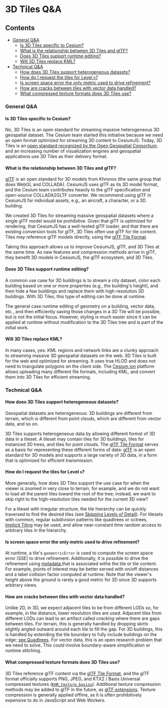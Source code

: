 <!-- omit in toc -->
# 3D Tiles Q&A

<!-- omit in toc -->
## Contents

- [General Q&A](#general-qa)
  - [Is 3D Tiles specific to Cesium?](#is-3d-tiles-specific-to-cesium)
  - [What is the relationship between 3D Tiles and glTF?](#what-is-the-relationship-between-3d-tiles-and-gltf)
  - [Does 3D Tiles support runtime editing?](#does-3d-tiles-support-runtime-editing)
  - [Will 3D Tiles replace KML?](#will-3d-tiles-replace-kml)
- [Technical Q&A](#technical-qa)
  - [How does 3D Tiles support heterogeneous datasets?](#how-does-3d-tiles-support-heterogeneous-datasets)
  - [How do I request the tiles for Level `n`?](#how-do-i-request-the-tiles-for-level-n)
  - [Is screen space error the only metric used to drive refinement?](#is-screen-space-error-the-only-metric-used-to-drive-refinement)
  - [How are cracks between tiles with vector data handled?](#how-are-cracks-between-tiles-with-vector-data-handled)
  - [What compressed texture formats does 3D Tiles use?](#what-compressed-texture-formats-does-3d-tiles-use)

### General Q&A

#### Is 3D Tiles specific to Cesium?

No, 3D Tiles is an open standard for streaming massive heterogeneous 3D geospatial dataset. The Cesium team started this initiative because we need an open format optimized for streaming 3D content to CesiumJS. Today, 3D Tiles is an [open standard recognized by the Open Geospatial Consortium](https://www.ogc.org/standards/3DTiles), and an increasing number of visualization engines and geospatial applications use 3D Tiles as their delivery format. 

#### What is the relationship between 3D Tiles and glTF?

[glTF](https://www.khronos.org/gltf) is an open standard for 3D models from Khronos (the same group that does WebGL and COLLADA). CesiumJS uses glTF as its 3D model format, and the Cesium team contributes heavily to the glTF specification and open-source COLLADA2GLTF converter. We recommend using glTF in CesiumJS for individual assets, e.g., an aircraft, a character, or a 3D building.

We created 3D Tiles for streaming massive geospatial datasets where a single glTF model would be prohibitive. Given that glTF is optimized for rendering, that CesiumJS has a well-tested glTF loader, and that there are existing conversion tools for glTF, 3D Tiles often use glTF for tile content. Tiles may reference glTF models directly, using the [glTF Tile Format](./specification/TileFormats/glTF/README.md).

Taking this approach allows us to improve CesiumJS, glTF, and 3D Tiles at the same time. As new features and compression methods arrive in glTF, they benefit 3D models in CesiumJS, the glTF ecosystem, and 3D Tiles.

#### Does 3D Tiles support runtime editing?

A common use case for 3D buildings is to stream a city dataset, color each building based on one or more properties (e.g., the building's height), and then hide a few buildings and replace them with high-resolution 3D buildings. With 3D Tiles, this type of editing can be done at runtime.

The general case runtime editing of geometry on a building, vector data, etc., and then efficiently saving those changes in a 3D Tile will be possible, but is not the initial focus. However, styling is much easier since it can be applied at runtime without modification to the 3D Tiles tree and is part of the initial work.

#### Will 3D Tiles replace KML?

In many cases, yes. KML regions and network links are a clunky approach to streaming massive 3D geospatial datasets on the web. 3D Tiles is built for the web and optimized for streaming. It uses true HLOD and does not need to triangulate polygons on the client side. The [Cesium ion](https://cesium.com/ion/) platform allows uploading many different file formats, including KML, and convert them into 3D Tiles for efficient streaming. 

### Technical Q&A

#### How does 3D Tiles support heterogeneous datasets?

Geospatial datasets are heterogeneous: 3D buildings are different from terrain, which is different from point clouds, which are different from vector data, and so on.

3D Tiles supports heterogeneous data by allowing different formst of 3D data in a tileset. A tileset may contain tiles for 3D buildings, tiles for instanced 3D trees, and tiles for point clouds. The [glTF Tile Format](./specification/TileFormats/glTF/README.md) serves as a basis for representing these different forms of data: [glTF](https://www.khronos.org/gltf) is an open standard for 3D models and supports a large variety of 3D data, in a form that is optimized for efficient transmission.

#### How do I request the tiles for Level `n`?

More generally, how does 3D Tiles support the use case for when the viewer is zoomed in very close to terrain, for example, and we do not want to load all the parent tiles toward the root of the tree; instead, we want to skip right to the high-resolution tiles needed for the current 3D view?

For a tileset with irregular structure, the tile hierarchy can be quickly traversed to find the desired tiles (see [Skipping Levels of Detail](https://cesium.com/blog/2017/05/05/skipping-levels-of-detail/)). For tilesets with common, regular subdivision patterns like quadtrees or octrees, [Implicit Tiling](./specification/ImplicitTiling) may be used, and allow near-constant time random access to arbitrary tiles in the hierarchy. 

#### Is screen space error the only metric used to drive refinement?

At runtime, a tile's `geometricError` is used to compute the screen space error (SSE) to drive refinement. Additionally, it is possible to drive the refinement using [metadata ](specification/README.md#metadata) that is associated withe the tile or tile content. For example, points of interest may be better served with on/off distances and a label collision factor computed at runtime. Note that the viewer's height above the ground is rarely a good metric for 3D since 3D supports arbitrary views.

#### How are cracks between tiles with vector data handled?

Unlike 2D, in 3D, we expect adjacent tiles to be from different LODs so, for example, in the distance, lower resolution tiles are used. Adjacent tiles from different LODs can lead to an artifact called _cracking_ where there are gaps between tiles. For terrain, this is generally handled by dropping _skirts_ slightly angled outward around each tile to fill the gap. For 3D buildings, this is handled by extending the tile boundary to fully include buildings on the edge; [see Quadtrees](./specification/README.md#quadtrees). For vector data, this is an open research problem that we need to solve. This could involve boundary-aware simplification or runtime stitching.

#### What compressed texture formats does 3D Tiles use?

3D Tiles reference glTF content via the [glTF Tile Format](./specification/TileFormats/glTF/README.md), and the glTF format officially supports PNG, JPEG, and KTX2 / Basis Universal compressed textures ([`KHR_texture_basisu`](https://github.com/KhronosGroup/glTF/blob/main/extensions/2.0/Khronos/KHR_texture_basisu)). Additional texture compression methods may be added to glTF in the future, as [glTF extensions](https://github.com/KhronosGroup/glTF/tree/main/extensions). Texture compression is generally applied offline, as it is often prohibitively expensive to do in JavaScript and Web Workers.
